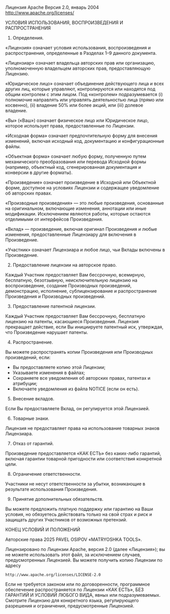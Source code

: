 Лицензия Apache
Версия 2.0, январь 2004
http://www.apache.org/licenses/

УСЛОВИЯ ИСПОЛЬЗОВАНИЯ, ВОСПРОИЗВЕДЕНИЯ И РАСПРОСТРАНЕНИЯ

1. Определения.

«Лицензия» означает условия использования, воспроизведения и распространения, определенные в Разделах 1–9 данного документа.

«Лицензиар» означает владельца авторских прав или организацию, уполномоченную владельцем авторских прав, предоставляющую Лицензию.

«Юридическое лицо» означает объединение действующего лица и всех других лиц, которые управляют, контролируются или находятся под общим контролем с этим лицом. Под «контролем» подразумевается (i) полномочие направлять или управлять деятельностью лица (прямо или косвенно), (ii) владение 50% или более акций, или (iii) долевое владение.

«Вы» («Ваш») означает физическое лицо или Юридическое лицо, которое использует права, предоставленные по Лицензии.

«Исходная форма» означает предпочтительную форму для внесения изменений, включая исходный код, документацию и конфигурационные файлы.

«Объектная форма» означает любую форму, полученную путем механического преобразования или перевода Исходной формы (например, объектный код, сгенерированная документация и конверсии в другие форматы).

«Произведение» означает произведение в Исходной или Объектной форме, доступное на условиях Лицензии и содержащее уведомление об авторских правах.

«Производные произведения» — это любые произведения, основанные на оригинальном, включающие изменения, аннотации или иные модификации. Исключением являются работы, которые остаются отделимыми от интерфейсов Произведения.

«Вклад» — произведение, включая оригинал Произведения и любые изменения, предоставленные Лицензиару для включения в Произведение.

«Участник» означает Лицензиара и любое лицо, чьи Вклады включены в Произведение.

2. Предоставление лицензии на авторское право.

Каждый Участник предоставляет Вам бессрочную, всемирную, бесплатную, безотзывную, неисключительную лицензию на воспроизведение, создание Производных произведений, демонстрацию, исполнение, сублицензирование и распространение Произведения и Производных произведений.

3. Предоставление патентной лицензии.

Каждый Участник предоставляет Вам бессрочную, бесплатную лицензию на патенты, касающиеся Произведения. Лицензия прекращает действие, если Вы инициируете патентный иск, утверждая, что Произведение нарушает патенты.

4. Распространение.

Вы можете распространять копии Произведения или Производных произведений, если:
- Вы предоставляете копию этой Лицензии;
- Указываете изменения в файлах;
- Сохраняете все уведомления об авторских правах, патентах и атрибуции;
- Включаете уведомления из файла NOTICE (если он есть).

5. Внесение вкладов.

Если Вы предоставляете Вклад, он регулируется этой Лицензией.

6. Товарные знаки.

Лицензия не предоставляет права на использование товарных знаков Лицензиара.

7. Отказ от гарантий.

Произведение предоставляется «КАК ЕСТЬ» без каких-либо гарантий, включая гарантии товарной пригодности или соответствия конкретной цели.

8. Ограничение ответственности.

Участники не несут ответственности за убытки, возникающие в результате использования Произведения.

9. Принятие дополнительных обязательств.

Вы можете предложить платную поддержку или гарантию на Ваши условия, но обязуетесь действовать только на свой страх и риск и защищать других Участников от возможных претензий.

КОНЕЦ УСЛОВИЙ И ПОЛОЖЕНИЙ

Авторские права 2025 PAVEL OSIPOV «MATRYOSHKA TOOLS».

Лицензировано по Лицензии Apache, версия 2.0 (далее «Лицензия»);
вы не можете использовать этот файл, за исключением случаев, предусмотренных Лицензией.
Вы можете получить копию Лицензии по адресу

    http://www.apache.org/licenses/LICENSE-2.0

Если не требуется законом или по договоренности, программное обеспечение
распространяется по Лицензии «КАК ЕСТЬ», БЕЗ ГАРАНТИЙ И УСЛОВИЙ ЛЮБОГО ВИДА, явных или подразумеваемых.
Смотрите Лицензию для конкретного языка, регулирующего разрешения и
ограничения, предусмотренные Лицензией.